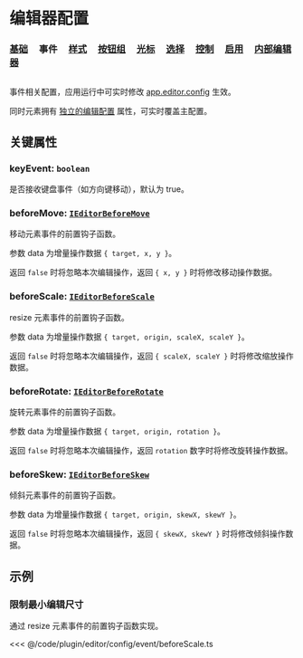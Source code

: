 <script setup>
import Case from '/component/Case.vue'
</script>

# 编辑器配置

### [基础](/plugin/in/editor/config/base.md) &nbsp; &nbsp; 事件 &nbsp; &nbsp; [样式](/plugin/in/editor/config/style.md) &nbsp; &nbsp; [按钮组](/plugin/in/editor/config/buttons.md) &nbsp; &nbsp; [光标](/plugin/in/editor/config/cursor.md) &nbsp; &nbsp; [选择](/plugin/in/editor/config/select.md) &nbsp; &nbsp; [控制](/plugin/in/editor/config/control.md) &nbsp; &nbsp; [启用](/plugin/in/editor/config/enable.md) &nbsp; &nbsp; [内部编辑器](/plugin/in/editor/config/innerEditor.md)

##

事件相关配置，应用运行中可实时修改 [app.editor.config](/plugin/in/editor/index.md#config-ieditorconfig) 生效。

同时元素拥有 [独立的编辑配置](/reference/UI/editable.md#editconfig-ieditorconfig) 属性，可实时覆盖主配置。

## 关键属性

### keyEvent: `boolean`

是否接收键盘事件（如方向键移动），默认为 true。

<!-- ### dualEvent: `boolean`

是否派发双重事件， 默认为 false。

开启后，首次点击元素时，元素可以接收 tap 等鼠标事件。 -->

### beforeMove: [`IEditorBeforeMove`](/api/interfaces/IEditorBeforeMove.md)

移动元素事件的前置钩子函数。

参数 data 为增量操作数据 `{ target, x, y }`。

返回 `false` 时将忽略本次编辑操作，返回 `{ x, y }` 时将修改移动操作数据。

### beforeScale: [`IEditorBeforeScale`](/api/interfaces/IEditorBeforeScale.md)

resize 元素事件的前置钩子函数。

参数 data 为增量操作数据 `{ target, origin, scaleX, scaleY }`。

返回 `false` 时将忽略本次编辑操作，返回 `{ scaleX, scaleY }` 时将修改缩放操作数据。

### beforeRotate: [`IEditorBeforeRotate`](/api/interfaces/IEditorBeforeRotate.md)

旋转元素事件的前置钩子函数。

参数 data 为增量操作数据 `{ target, origin, rotation }`。

返回 `false` 时将忽略本次编辑操作，返回 `rotation` 数字时将修改旋转操作数据。

### beforeSkew: [`IEditorBeforeSkew`](/api/interfaces/IEditorBeforeSkew.md)

倾斜元素事件的前置钩子函数。

参数 data 为增量操作数据 `{ target, origin, skewX, skewY }`。

返回 `false` 时将忽略本次编辑操作，返回 `{ skewX, skewY }` 时将修改倾斜操作数据。

## 示例

### 限制最小编辑尺寸

通过 resize 元素事件的前置钩子函数实现。

<<< @/code/plugin/editor/config/event/beforeScale.ts
